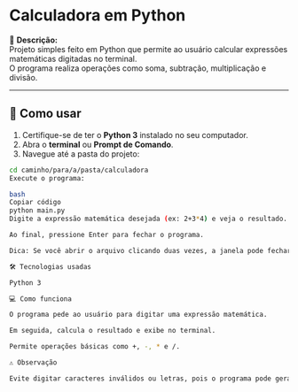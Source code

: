 # Calculadora em Python

📌 **Descrição:**  
Projeto simples feito em Python que permite ao usuário calcular expressões matemáticas digitadas no terminal.  
O programa realiza operações como soma, subtração, multiplicação e divisão.

---

## 🚀 Como usar

1. Certifique-se de ter o **Python 3** instalado no seu computador.  
2. Abra o **terminal** ou **Prompt de Comando**.  
3. Navegue até a pasta do projeto:
```bash
cd caminho/para/a/pasta/calculadora
Execute o programa:

bash
Copiar código
python main.py
Digite a expressão matemática desejada (ex: 2+3*4) e veja o resultado.

Ao final, pressione Enter para fechar o programa.

Dica: Se você abrir o arquivo clicando duas vezes, a janela pode fechar automaticamente após o resultado. Por isso, é recomendado rodar pelo terminal.

🛠️ Tecnologias usadas

Python 3

💻 Como funciona

O programa pede ao usuário para digitar uma expressão matemática.

Em seguida, calcula o resultado e exibe no terminal.

Permite operações básicas como +, -, * e /.

⚠️ Observação

Evite digitar caracteres inválidos ou letras, pois o programa pode gerar erro.
